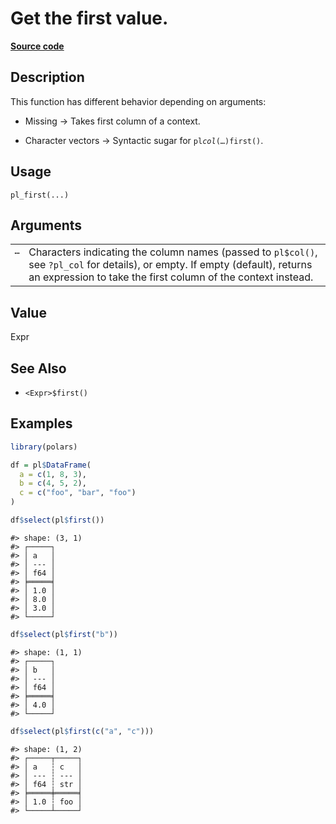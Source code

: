 

# Get the first value.

[**Source code**](https://github.com/pola-rs/r-polars/tree/main/R/functions__lazy.R#L205)

## Description

This function has different behavior depending on arguments:

<ul>
<li>

Missing -\> Takes first column of a context.

</li>
<li>

Character vectors -\> Syntactic sugar for
<code>pl$col(…)$first()</code>.

</li>
</ul>

## Usage

<pre><code class='language-R'>pl_first(...)
</code></pre>

## Arguments

<table>
<tr>
<td style="white-space: nowrap; font-family: monospace; vertical-align: top">
<code id="pl_first_:_...">…</code>
</td>
<td>
Characters indicating the column names (passed to <code>pl$col()</code>,
see <code>?pl_col</code> for details), or empty. If empty (default),
returns an expression to take the first column of the context instead.
</td>
</tr>
</table>

## Value

Expr

## See Also

<ul>
<li>

<code>\<Expr\>$first()</code>

</li>
</ul>

## Examples

``` r
library(polars)

df = pl$DataFrame(
  a = c(1, 8, 3),
  b = c(4, 5, 2),
  c = c("foo", "bar", "foo")
)

df$select(pl$first())
```

    #> shape: (3, 1)
    #> ┌─────┐
    #> │ a   │
    #> │ --- │
    #> │ f64 │
    #> ╞═════╡
    #> │ 1.0 │
    #> │ 8.0 │
    #> │ 3.0 │
    #> └─────┘

``` r
df$select(pl$first("b"))
```

    #> shape: (1, 1)
    #> ┌─────┐
    #> │ b   │
    #> │ --- │
    #> │ f64 │
    #> ╞═════╡
    #> │ 4.0 │
    #> └─────┘

``` r
df$select(pl$first(c("a", "c")))
```

    #> shape: (1, 2)
    #> ┌─────┬─────┐
    #> │ a   ┆ c   │
    #> │ --- ┆ --- │
    #> │ f64 ┆ str │
    #> ╞═════╪═════╡
    #> │ 1.0 ┆ foo │
    #> └─────┴─────┘
